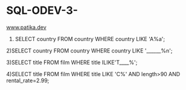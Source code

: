 # SQL-ODEV-3-
www.patika.dev
1) SELECT country FROM country
   WHERE country LIKE 'A%a';
   
2)SELECT country FROM country
  WHERE country LIKE '______%n';
  
3)SELECT title FROM film
  WHERE title ILIKE'T____%';
  
4)SELECT title FROM film
  WHERE title LIKE 'C%' AND length>90 AND rental_rate=2.99;
  
